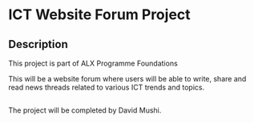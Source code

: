 # ICT Website Forum Project

## Description
This project is part of ALX Programme Foundations

This will be a website forum where users will be able to write, share and read news threads related to various ICT trends and topics.

##

The project will be completed by David Mushi.

